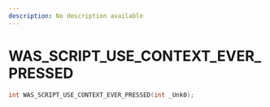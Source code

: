```yaml
---
description: No description available 
---
```


# WAS_SCRIPT_USE_CONTEXT_EVER_PRESSED

```cpp
int WAS_SCRIPT_USE_CONTEXT_EVER_PRESSED(int _Unk0);
```